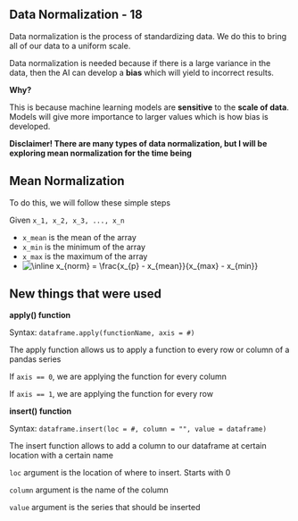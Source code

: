## Data Normalization - 18

Data normalization is the process of standardizing data. We do this to bring all of
our data to a uniform scale.

Data normalization is needed because if there is a large variance in the data, then
the AI can develop a **bias** which will yield to incorrect results.

**Why?**

This is because machine learning models are **sensitive** to the **scale of data**.
Models will give more importance to larger values which is how bias is developed.

**Disclaimer! There are many types of data normalization, but I will be exploring
mean normalization for the time being**

## Mean Normalization

To do this, we will follow these simple steps

Given `x_1, x_2, x_3, ..., x_n`

- `x_mean` is the mean of the array
- `x_min` is the minimum of the array
- `x_max` is the maximum of the array
- <img src="https://latex.codecogs.com/svg.image?\inline&space;x_{norm}&space;=&space;\frac{x_{p}&space;-&space;x_{mean}}{x_{max}&space;-&space;x_{min}}" title="\inline x_{norm} = \frac{x_{p} - x_{mean}}{x_{max} - x_{min}}" />

## New things that were used

**apply() function**

Syntax: `dataframe.apply(functionName, axis = #)`

The apply function allows us to apply a function to every row or column of a pandas series

If `axis == 0`, we are applying the function for every column

If `axis == 1`, we are applying the function for every row

**insert() function**

Syntax: `dataframe.insert(loc = #, column = "", value = dataframe)`

The insert function allows to add a column to our dataframe at certain location
with a certain name

`loc` argument is the location of where to insert. Starts with 0

`column` argument is the name of the column

`value` argument is the series that should be inserted
